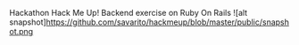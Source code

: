 Hackathon Hack Me Up!
Backend exercise on Ruby On Rails
![alt snapshot]https://github.com/savarito/hackmeup/blob/master/public/snapshot.png
